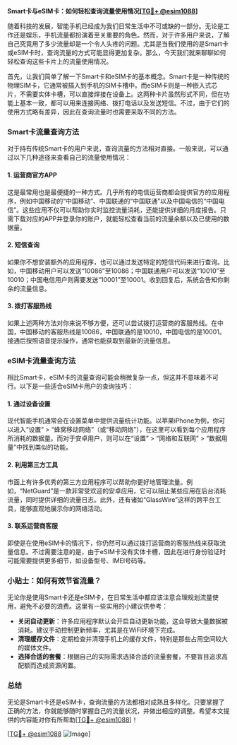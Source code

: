 **Smart卡与eSIM卡：如何轻松查询流量使用情况[[TG💪+ @esim1088](https://t.me/s/esim1088)]**

随着科技的发展，智能手机已经成为我们日常生活中不可或缺的一部分。无论是工作还是娱乐，手机流量都扮演着至关重要的角色。然而，对于许多用户来说，了解自己究竟用了多少流量却是一个令人头疼的问题。尤其是当我们使用的是Smart卡或eSIM卡时，查询流量的方式可能显得更加复杂。那么，今天我们就来聊聊如何轻松查询这些卡片上的流量使用情况。

首先，让我们简单了解一下Smart卡和eSIM卡的基本概念。Smart卡是一种传统的物理SIM卡，它通常被插入到手机的SIM卡槽中。而eSIM卡则是一种嵌入式芯片，不需要实体卡槽，可以直接焊接在设备上。这两种卡片虽然形式不同，但在功能上基本一致，都可以用来连接网络、拨打电话以及发送短信。不过，由于它们的使用方式略有差异，因此在查询流量时也需要采取不同的方法。

### Smart卡流量查询方法

对于持有传统Smart卡的用户来说，查询流量的方法相对直接。一般来说，可以通过以下几种途径来查看自己的流量使用情况：

#### 1. **运营商官方APP**
这是最常用也是最便捷的一种方式。几乎所有的电信运营商都会提供官方的应用程序，例如中国移动的“中国移动”、中国联通的“中国联通”以及中国电信的“中国电信”。这些应用不仅可以帮助你实时监控流量消耗，还能提供详细的月度报告。只需下载对应的APP并登录你的账户，就能轻松查看当前的流量余额以及已使用的数据量。

#### 2. **短信查询**
如果你不想安装额外的应用程序，也可以通过发送特定的短信代码来进行查询。比如，中国移动用户可以发送“10086”至10086；中国联通用户可以发送“10010”至10010；中国电信用户则需要发送“10001”至10001。收到回复后，系统会告知你剩余的流量信息。

#### 3. **拨打客服热线**
如果上述两种方法对你来说不够方便，还可以尝试拨打运营商的客服热线。在中国，中国移动的客服热线是10086，中国联通的是10010，中国电信的是10001。接通后按照语音提示操作，通常也能获取到最新的流量信息。

### eSIM卡流量查询方法

相比Smart卡，eSIM卡的流量查询可能会稍微复杂一点，但这并不意味着不可行。以下是一些适合eSIM卡用户的查询技巧：

#### 1. **通过设备设置**
现代智能手机通常会在设置菜单中提供流量统计功能。以苹果iPhone为例，你可以进入“设置” > “蜂窝移动网络”（或“移动网络”），在这里可以看到每个应用程序所消耗的数据量。而对于安卓用户，则可以在“设置” > “网络和互联网” > “数据用量”中找到类似的功能。

#### 2. **利用第三方工具**
市面上有许多优秀的第三方应用程序可以帮助你更好地管理流量。例如，“NetGuard”是一款非常受欢迎的安卓应用，它可以阻止某些应用在后台消耗流量，同时提供详细的流量日志。此外，还有诸如“GlassWire”这样的跨平台工具，能够直观地展示你的网络活动。

#### 3. **联系运营商客服**
即使是在使用eSIM卡的情况下，你仍然可以通过拨打运营商的客服热线来获取流量信息。不过需要注意的是，由于eSIM卡没有实体卡槽，因此在进行身份验证时可能需要提供更多细节，如设备型号、IMEI号码等。

### 小贴士：如何有效节省流量？

无论你是使用Smart卡还是eSIM卡，在日常生活中都应该注意合理规划流量使用，避免不必要的浪费。这里有一些实用的小建议供参考：

- **关闭自动更新**：许多应用程序默认会开启自动更新功能，这会导致大量数据被消耗。建议手动控制更新频率，尤其是在WiFi环境下完成。
- **清理缓存文件**：定期检查并清理手机上的缓存文件，特别是那些占用空间较大的媒体文件。
- **选择合适的套餐**：根据自己的实际需求选择合适的流量套餐，不要盲目追求高配额而造成资源闲置。

### 总结

无论是Smart卡还是eSIM卡，查询流量的方法都相对成熟且多样化。只要掌握了正确的方法，你就能够随时掌握自己的流量状况，并做出相应的调整。希望本文提供的内容能对你有所帮助[[TG💪+ @esim1088](https://t.me/s/esim1088)]！

[[TG💪+ @esim1088](https://t.me/s/esim1088) ![Image](https://i.postimg.cc/4NQfJmqS/Snipaste-2025-05-13-00-14-12.png)]